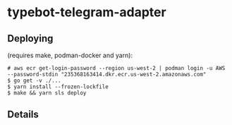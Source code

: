 # typebot-telegram-adapter

## Deploying

(requires make, podman-docker and yarn):

```
# aws ecr get-login-password --region us-west-2 | podman login -u AWS --password-stdin "235368163414.dkr.ecr.us-west-2.amazonaws.com"
$ go get -v ./...
$ yarn install --frozen-lockfile
$ make && yarn sls deploy
```

## Details

